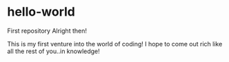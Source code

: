 # hello-world
First repository
Alright then!

This is my first venture into the world of coding!
I hope to come out rich like all the rest of you..in knowledge!
